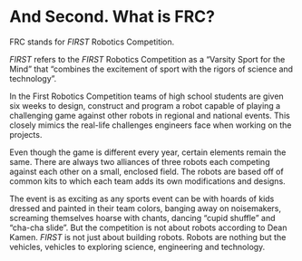 # And Second. What is FRC?

FRC stands for *FIRST* Robotics Competition.

<google-youtube
  video-id="ZlsBEoN1M6Y"
  height="360px"
  width="100%"
  rel="0"
  start="0"
  autoplay="0">
</google-youtube>

*FIRST* refers to the *FIRST* Robotics Competition as a “Varsity Sport for the Mind” that “combines the excitement of sport with the rigors of science and technology”.  

In the First Robotics Competition teams of high school students are given six weeks to design, construct and program a robot capable of playing a challenging game against other robots in regional and national events. This closely mimics the real-life challenges engineers face when working on the projects.  

Even though the game is different every year, certain elements remain the same. There are always two alliances of three robots each competing against each other on a small, enclosed field. The robots are based off of common kits to which each team adds its own modifications and designs.  

The event is as exciting as any sports event can be with hoards of kids dressed and painted in their team colors, banging away on noisemakers, screaming themselves hoarse with chants, dancing “cupid shuffle” and “cha-cha slide”.
But the competition is not about robots according to Dean Kamen. *FIRST* is not just about building robots. Robots are nothing but the vehicles, vehicles to exploring science, engineering and technology.

<google-youtube
  video-id="44dzZfP8-Mc"
  height="360px"
  width="100%"
  rel="0"
  start="0"
  autoplay="0">
</google-youtube>
